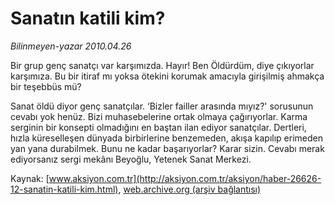 # Sanatın katili kim?

*Bilinmeyen-yazar 2010.04.26*

<font class="agenda2NewsSpot">
 Bir grup genç sanatçı var karşımızda. Hayır! Ben Öldürdüm, diye çıkıyorlar karşımıza. Bu bir itiraf mı yoksa ötekini korumak amacıyla girişilmiş ahmakça bir teşebbüs mü?
</font>
<font class="newsDetail">
 <p class="MsoNormal">
  Sanat öldü diyor genç sanatçılar. ‘Bizler failler arasında mıyız?' sorusunun cevabı yok henüz. Bizi muhasebelerine ortak olmaya çağırıyorlar. Karma serginin bir konsepti olmadığını en baştan ilan ediyor sanatçılar. Dertleri, hızla küreselleşen dünyada birbirlerine benzemeden, akışa kapılıp erimeden yan yana durabilmek. Bunu ne kadar başarıyorlar? Karar sizin. Cevabı merak ediyorsanız sergi mekânı Beyoğlu, Yetenek Sanat Merkezi.
  <span>
  </span>
 </p>
</font>

Kaynak: [www.aksiyon.com.tr](http://aksiyon.com.tr/aksiyon/haber-26626-12-sanatin-katili-kim.html), [web.archive.org (arşiv bağlantısı)](http://web.archive.org/web/20101120072841/http://aksiyon.com.tr/aksiyon/haber-26626-12-sanatin-katili-kim.html)

